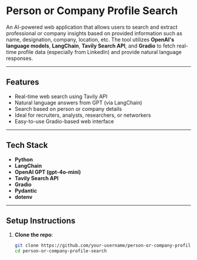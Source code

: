 # Person or Company Profile Search

An AI-powered web application that allows users to search and extract professional or company insights based on provided information such as name, designation, company, location, etc. The tool utilizes **OpenAI's language models**, **LangChain**, **Tavily Search API**, and **Gradio** to fetch real-time profile data (especially from LinkedIn) and provide natural language responses.

---

## Features

- Real-time web search using Tavily API
- Natural language answers from GPT (via LangChain)
- Search based on person or company details
- Ideal for recruiters, analysts, researchers, or networkers
- Easy-to-use Gradio-based web interface

---

## Tech Stack

- **Python**
- **LangChain**
- **OpenAI GPT (gpt-4o-mini)**
- **Tavily Search API**
- **Gradio**
- **Pydantic**
- **dotenv**

---

## Setup Instructions

1. **Clone the repo**:
   ```bash
   git clone https://github.com/your-username/person-or-company-profile-search.git
   cd person-or-company-profile-search
